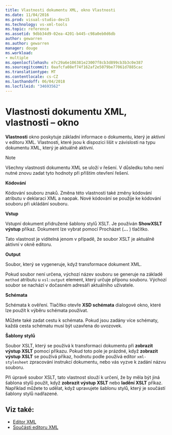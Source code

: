 ```yaml
---
title: Vlastnosti dokumentu XML, okno Vlastnosti
ms.date: 11/04/2016
ms.prod: visual-studio-dev15
ms.technology: vs-xml-tools
ms.topic: reference
ms.assetid: 9dbb34d9-02ea-4201-b445-c98a0eb0d6db
author: gewarren
ms.author: gewarren
manager: douge
ms.workload:
- multiple
ms.openlocfilehash: e7c29a6e106381e23007f8cb3d899cb3b3c0e387
ms.sourcegitcommit: 0aafcfa08ef74f162af2e5079be77061d7885cac
ms.translationtype: MT
ms.contentlocale: cs-CZ
ms.lasthandoff: 06/04/2018
ms.locfileid: "34693562"
---
```

# <a name="xml-document-properties-properties-window"></a>Vlastnosti dokumentu XML, vlastnosti – okno

**Vlastnosti** okno poskytuje základní informace o dokumentu, který je aktivní v editoru XML. Vlastnosti, které jsou k dispozici lišit v závislosti na typu dokumentu XML, který je aktuálně aktivní.

> [!NOTE]
> Všechny vlastnosti dokumentu XML se uloží v řešení. V důsledku toho není nutné znovu zadat tyto hodnoty při příštím otevření řešení.

 **Kódování**

 Kódování souboru znaků. Změna této vlastnosti také změny kódování atributu v deklaraci XML a naopak. Nové kódování se použije ke kódování souboru při ukládání souboru.

 **Vstup**

 Vstupní dokument přidružené šablony stylů XSLT. Je používán **ShowXSLT výstup** příkaz. Dokument lze vybrat pomocí Procházet (**...** ) tlačítko.

 Tato vlastnost je viditelná jenom v případě, že soubor XSLT je aktuálně aktivní v okně editoru.

 **Output**

 Soubor, který se vygeneruje, když transformace dokument XML.

 Pokud soubor není určena, výchozí název souboru se generuje na základě `method` atributu u `xsl:output` element, který určuje příponu souboru. Výchozí soubor se nachází v dočasném adresáři aktuálního uživatele.

 **Schémata**

 Schémata k ověření. Tlačítko otevře **XSD schémata** dialogové okno, které lze použít k výběru schémata používat.

 Můžete také zadat cestu k schémata. Pokud jsou zadány více schématy, každá cesta schématu musí být uzavřena do uvozovek.

 **Šablony stylů**

 Soubor XSLT, který se používá k transformaci dokumentu při **zobrazit výstup XSLT** pomocí příkazu. Pokud toto pole je prázdné, když **zobrazit výstup XSLT** se používá příkaz, hodnotu podle používá editor `xml-stylesheet` zpracování instrukcí dokumentu, nebo vás vyzve k zadání názvu souboru.

 Při úpravě soubor XSLT, tato vlastnost slouží k určení, že by měla být jiná šablona stylů použít, když **zobrazit výstup XSLT** nebo **ladění XSLT** příkaz. Například můžete to udělat, když upravujete šablonu stylů, který je součástí šablony stylů nadřazené.

## <a name="see-also"></a>Viz také:

- [Editor XML](../xml-tools/xml-editor.md)
- [Součásti editoru XML](../xml-tools/xml-editor-components.md)